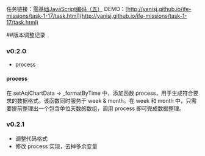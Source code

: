 任务链接：[零基础JavaScript编码（五）](http://ife.baidu.com/task/detail?taskId=17)
DEMO：[http://yanisj.github.io/ife-missions/task-1-17/task.html](http://yanisj.github.io/ife-missions/task-1-17/task.html)

##版本调整记录
### v0.2.0
- process
#### process
在 setAqiChartData -> _formatByTime 中，添加函数 process，用于生成符合要求的数据格式。该函数同时服务于 week & month。在 week 和 month 中，只需要提前整理出一个包含单位天数的数组，调用 process 即可完成数据整理。
### v0.2.1
- 调整代码格式
- 修改 process 实现，去掉多余变量